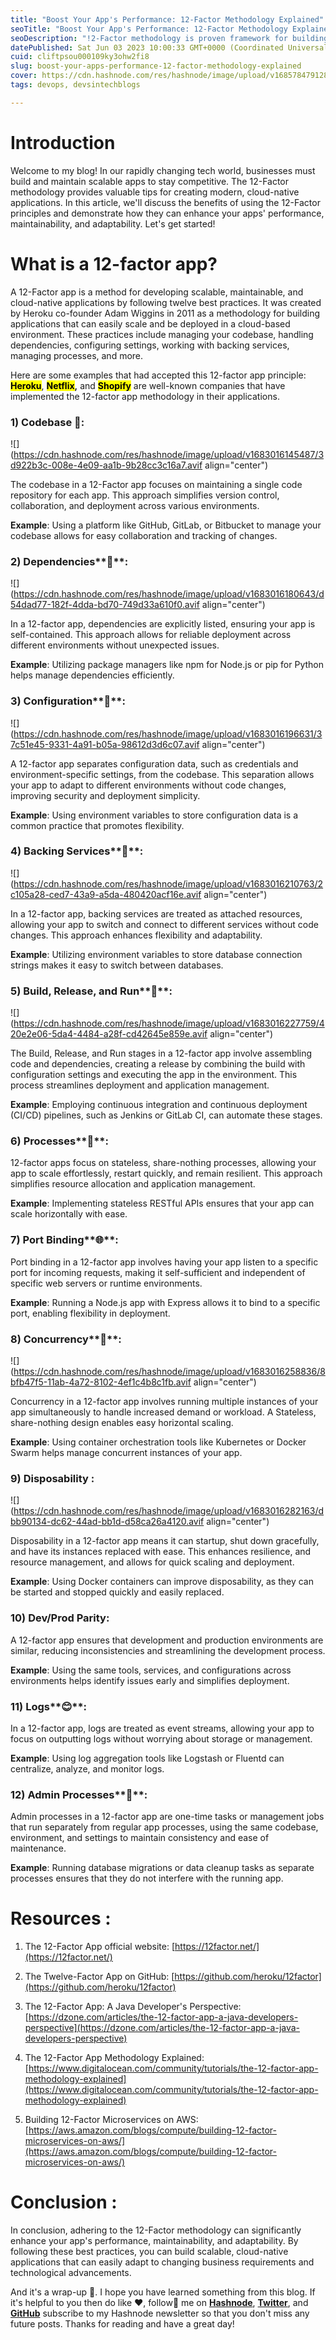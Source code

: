 ```yaml
---
title: "Boost Your App's Performance: 12-Factor Methodology Explained"
seoTitle: "Boost Your App's Performance: 12-Factor Methodology Explained"
seoDescription: "!2-Factor methodology is proven framework for building resilient and scalable applications. Our blog provides a detailed explanation of the 12 factor."
datePublished: Sat Jun 03 2023 10:00:33 GMT+0000 (Coordinated Universal Time)
cuid: cliftpsou000109ky3ohw2fi8
slug: boost-your-apps-performance-12-factor-methodology-explained
cover: https://cdn.hashnode.com/res/hashnode/image/upload/v1685784791282/7885e07a-a690-4549-893b-d7b8090f77cc.png
tags: devops, devsintechblogs

---
```


# Introduction

Welcome to my blog! In our rapidly changing tech world, businesses must build and maintain scalable apps to stay competitive. The 12-Factor methodology provides valuable tips for creating modern, cloud-native applications. In this article, we'll discuss the benefits of using the 12-Factor principles and demonstrate how they can enhance your apps' performance, maintainability, and adaptability. Let's get started!

# What is a 12-factor app?

A 12-Factor app is a method for developing scalable, maintainable, and cloud-native applications by following twelve best practices. It was created by Heroku co-founder Adam Wiggins in 2011 as a methodology for building applications that can easily scale and be deployed in a cloud-based environment. These practices include managing your codebase, handling dependencies, configuring settings, working with backing services, managing processes, and more.

Here are some examples that had accepted this 12-factor app principle: **<mark>Heroku</mark>**, **<mark>Netflix</mark>,** and **<mark>Shopify</mark>** are well-known companies that have implemented the 12-factor app methodology in their applications.

### 1) Codebase **🌟**:

![](https://cdn.hashnode.com/res/hashnode/image/upload/v1683016145487/3d922b3c-008e-4e09-aa1b-9b28cc3c16a7.avif align="center")

The codebase in a 12-Factor app focuses on maintaining a single code repository for each app. This approach simplifies version control, collaboration, and deployment across various environments.

**Example**: Using a platform like GitHub, GitLab, or Bitbucket to manage your codebase allows for easy collaboration and tracking of changes.

### 2) Dependencies**🌈**:

![](https://cdn.hashnode.com/res/hashnode/image/upload/v1683016180643/d54dad77-182f-4dda-bd70-749d33a610f0.avif align="center")

In a 12-factor app, dependencies are explicitly listed, ensuring your app is self-contained. This approach allows for reliable deployment across different environments without unexpected issues.

**Example**: Utilizing package managers like npm for Node.js or pip for Python helps manage dependencies efficiently.

### 3) Configuration**🌟**:

![](https://cdn.hashnode.com/res/hashnode/image/upload/v1683016196631/37c51e45-9331-4a91-b05a-98612d3d6c07.avif align="center")

A 12-factor app separates configuration data, such as credentials and environment-specific settings, from the codebase. This separation allows your app to adapt to different environments without code changes, improving security and deployment simplicity.

**Example**: Using environment variables to store configuration data is a common practice that promotes flexibility.

### 4) Backing Services**🌟**:

![](https://cdn.hashnode.com/res/hashnode/image/upload/v1683016210763/2c105a28-ced7-43a9-a5da-480420acf16e.avif align="center")

In a 12-factor app, backing services are treated as attached resources, allowing your app to switch and connect to different services without code changes. This approach enhances flexibility and adaptability.

**Example**: Utilizing environment variables to store database connection strings makes it easy to switch between databases.

### 5) Build, Release, and Run**🌟**:

![](https://cdn.hashnode.com/res/hashnode/image/upload/v1683016227759/420e2e06-5da4-4484-a28f-cd42645e859e.avif align="center")

The Build, Release, and Run stages in a 12-factor app involve assembling code and dependencies, creating a release by combining the build with configuration settings and executing the app in the environment. This process streamlines deployment and application management.

**Example**: Employing continuous integration and continuous deployment (CI/CD) pipelines, such as Jenkins or GitLab CI, can automate these stages.

### 6) Processes**🌟**:

12-factor apps focus on stateless, share-nothing processes, allowing your app to scale effortlessly, restart quickly, and remain resilient. This approach simplifies resource allocation and application management.

**Example**: Implementing stateless RESTful APIs ensures that your app can scale horizontally with ease.

### 7) Port Binding**🌐**:

Port binding in a 12-factor app involves having your app listen to a specific port for incoming requests, making it self-sufficient and independent of specific web servers or runtime environments.

**Example**: Running a Node.js app with Express allows it to bind to a specific port, enabling flexibility in deployment.

### 8) Concurrency**🎉**:

![](https://cdn.hashnode.com/res/hashnode/image/upload/v1683016258836/8bfb47f5-11ab-4a72-8102-4ef1c4b8c1fb.avif align="center")

Concurrency in a 12-factor app involves running multiple instances of your app simultaneously to handle increased demand or workload. A Stateless, share-nothing design enables easy horizontal scaling.

**Example**: Using container orchestration tools like Kubernetes or Docker Swarm helps manage concurrent instances of your app.

### 9) Disposability :

![](https://cdn.hashnode.com/res/hashnode/image/upload/v1683016282163/dbb90134-dc62-44ad-bb1d-d58ca26a4120.avif align="center")

Disposability in a 12-factor app means it can startup, shut down gracefully, and have its instances replaced with ease. This enhances resilience, and resource management, and allows for quick scaling and deployment.

**Example**: Using Docker containers can improve disposability, as they can be started and stopped quickly and easily replaced.

### 10) Dev/Prod Parity:

A 12-factor app ensures that development and production environments are similar, reducing inconsistencies and streamlining the development process.

**Example**: Using the same tools, services, and configurations across environments helps identify issues early and simplifies deployment.

### 11) Logs**😊**:

In a 12-factor app, logs are treated as event streams, allowing your app to focus on outputting logs without worrying about storage or management.

**Example**: Using log aggregation tools like Logstash or Fluentd can centralize, analyze, and monitor logs.

### 12) Admin Processes**🌟**:

Admin processes in a 12-factor app are one-time tasks or management jobs that run separately from regular app processes, using the same codebase, environment, and settings to maintain consistency and ease of maintenance.

**Example**: Running database migrations or data cleanup tasks as separate processes ensures that they do not interfere with the running app.

# Resources :

1. The 12-Factor App official website: [https://12factor.net/](https://12factor.net/)
    
2. The Twelve-Factor App on GitHub: [https://github.com/heroku/12factor](https://github.com/heroku/12factor)
    
3. The 12-Factor App: A Java Developer's Perspective: [https://dzone.com/articles/the-12-factor-app-a-java-developers-perspective](https://dzone.com/articles/the-12-factor-app-a-java-developers-perspective)
    
4. The 12-Factor App Methodology Explained: [https://www.digitalocean.com/community/tutorials/the-12-factor-app-methodology-explained](https://www.digitalocean.com/community/tutorials/the-12-factor-app-methodology-explained)
    
5. Building 12-Factor Microservices on AWS: [https://aws.amazon.com/blogs/compute/building-12-factor-microservices-on-aws/](https://aws.amazon.com/blogs/compute/building-12-factor-microservices-on-aws/)
    

# Conclusion :

In conclusion, adhering to the 12-Factor methodology can significantly enhance your app's performance, maintainability, and adaptability. By following these best practices, you can build scalable, cloud-native applications that can easily adapt to changing business requirements and technological advancements.

And it's a wrap-up 🙂. I hope you have learned something from this blog. If it's helpful to you then do like ❤, follow🤝 me on [**Hashnode**](https://kelvin-parmar.hashnode.dev/), [**Twitter**](https://twitter.com/Kelvinparmar12), and [**GitHub**](https://github.com/kelvinparmar) subscribe to my Hashnode newsletter so that you don't miss any future posts. Thanks for reading and have a great day!
